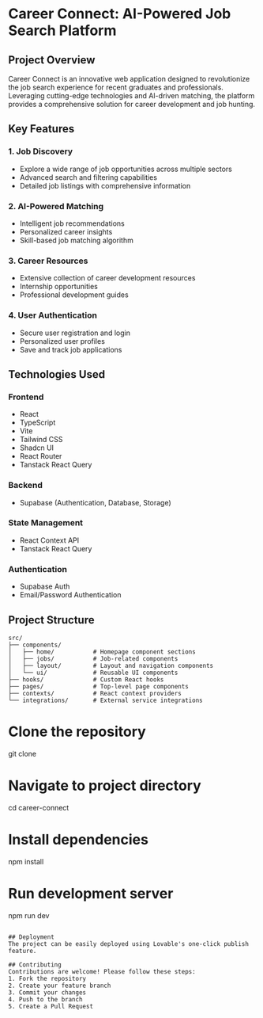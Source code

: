 
# Career Connect: AI-Powered Job Search Platform

## Project Overview

Career Connect is an innovative web application designed to revolutionize the job search experience for recent graduates and professionals. Leveraging cutting-edge technologies and AI-driven matching, the platform provides a comprehensive solution for career development and job hunting.

## Key Features

### 1. Job Discovery
- Explore a wide range of job opportunities across multiple sectors
- Advanced search and filtering capabilities
- Detailed job listings with comprehensive information

### 2. AI-Powered Matching
- Intelligent job recommendations
- Personalized career insights
- Skill-based job matching algorithm

### 3. Career Resources
- Extensive collection of career development resources
- Internship opportunities
- Professional development guides

### 4. User Authentication
- Secure user registration and login
- Personalized user profiles
- Save and track job applications

## Technologies Used

### Frontend
- React
- TypeScript
- Vite
- Tailwind CSS
- Shadcn UI
- React Router
- Tanstack React Query

### Backend
- Supabase (Authentication, Database, Storage)

### State Management
- React Context API
- Tanstack React Query

### Authentication
- Supabase Auth
- Email/Password Authentication

## Project Structure

```
src/
├── components/
│   ├── home/           # Homepage component sections
│   ├── jobs/           # Job-related components
│   ├── layout/         # Layout and navigation components
│   └── ui/             # Reusable UI components
├── hooks/              # Custom React hooks
├── pages/              # Top-level page components
├── contexts/           # React context providers
└── integrations/       # External service integrations
```

# Clone the repository
git clone <repository-url>

# Navigate to project directory
cd career-connect

# Install dependencies
npm install

# Run development server
npm run dev
```

## Deployment
The project can be easily deployed using Lovable's one-click publish feature.

## Contributing
Contributions are welcome! Please follow these steps:
1. Fork the repository
2. Create your feature branch
3. Commit your changes
4. Push to the branch
5. Create a Pull Request


